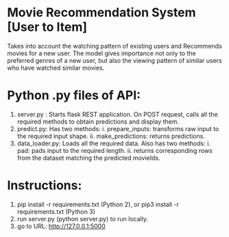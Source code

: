 # Movie Recommendation System [User to Item]

Takes into account the watching pattern of existing users and Recommends movies for a new user.
The model gives importance not only to the preferred genres of a new user, but also the viewing pattern of similar users who have watched similar movies.


# Python .py files of API:
1) server.py : Starts flask REST application. On POST request, calls all the required methods to obtain predictions and display them.
2) predict.py: Has two methods: 
        i. prepare_inputs: transforms raw input to the required input shape. 
        ii. make_predictions: returns predictions.
3) data_loader.py: Loads all the required data. Also has two methods: 
        i. pad: pads input to the required length.
        ii. returns corresponding rows from the dataset matching the predicted movieIds.

# Instructions:

1. pip install -r requirements.txt (Python 2), or pip3 install -r requirements.txt (Python 3)
2. run server.py (python server.py) to run locally.
3. go to URL: http://127.0.0.1:5000 
